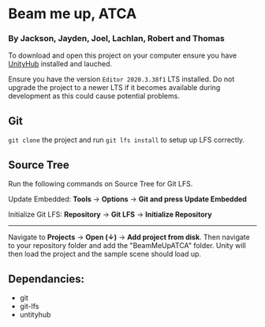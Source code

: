 # Beam me up, ATCA
### By Jackson, Jayden, Joel, Lachlan, Robert and Thomas

To download and open this project on your computer ensure you have [UnityHub](https://unity3d.com/get-unity/download) installed and lauched.

Ensure you have the version `Editor 2020.3.38f1` LTS installed. Do not upgrade the project to a newer LTS if it becomes available during development as this could cause potential problems.

## Git

`git clone` the project and run `git lfs install` to setup up LFS correctly.

## Source Tree

Run the following commands on Source Tree for Git LFS.

Update Embedded: 
**Tools** -> **Options** -> **Git and press Update Embedded**

Initialize Git LFS: 
**Repository** -> **Git LFS** -> **Initialize Repository**

---

Navigate to **Projects** -> **Open (↓)** -> **Add project from disk**. Then navigate to your repository folder and add the "BeamMeUpATCA" folder. Unity will then load the project and the sample scene should load up.

## Dependancies:
- git
- git-lfs
- untityhub
